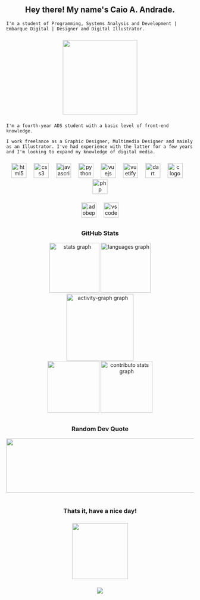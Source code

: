 <h2 align="center">Hey there! My name's Caio A. Andrade.</h2>

    I'm a student of Programming, Systems Analysis and Development | Embarque Digital | Designer and Digital Illustrator.

###

<div align="center">
    <img src="https://64.media.tumblr.com/352a71f30fc032bb23b0e434d3c3c748/tumblr_mniten1Lhs1r3yxp8o1_500.gif" height="200">
</div>

###

    I'm a fourth-year ADS student with a basic level of front-end knowledge. 
    
    I work freelance as a Graphic Designer, Multimedia Designer and mainly as an Illustrator. I've had experience with the latter for a few years and I'm looking to expand my knowledge of digital media.

###

<div align="center">
  <img src="https://cdn.simpleicons.org/html5/E34F26" height="40" alt="html5 logo"  />
  <img width="12" />
  <img src="https://cdn.simpleicons.org/css3/1572B6" height="40" alt="css3 logo"  />
  <img width="12" />
  <img src="https://cdn.simpleicons.org/javascript/F7DF1E" height="40" alt="javascript logo"  />
  <img width="12" />
  <img src="https://cdn.simpleicons.org/python/3776AB" height="40" alt="python logo"  />
  <img width="12" />
  <img src="https://cdn.simpleicons.org/vuedotjs/4FC08D" height="40" alt="vuejs logo"  />
  <img width="12" />
  <img src="https://cdn.simpleicons.org/vuetify/1867C0" height="40" alt="vuetify logo"  />
  <img width="12" />
  <img src="https://cdn.simpleicons.org/dart/0175C2" height="40" alt="dart logo"  />
  <img width="12" />
  <img src="https://cdn.simpleicons.org/c/A8B9CC" height="40" alt="c logo"  />
  <img width="12" />
  <img src="https://cdn.simpleicons.org/php/777BB4" height="40" alt="php logo"  />

###

<div align="center">
  <img src="https://skillicons.dev/icons?i=ps" height="40" alt="adobephotoshop logo"  />
  <img width="12" />
  <img src="https://skillicons.dev/icons?i=vscode" height="40" alt="vscode logo"  />
</div>

##

<div align="center">
  <div>
    <h3>GitHub Stats</h3>
    <img src="https://github-readme-stats.vercel.app/api?username=amareloazedo&theme=tokyonight&hide_border=true&include_all_commits=true&count_private=true" height="134" alt="stats graph"  />
    <img src="https://github-readme-stats.vercel.app/api/top-langs/?username=amareloazedo&theme=tokyonight&hide_border=true&include_all_commits=true&count_private=true&layout=compact&hide_title=true" height="134" alt="languages graph"  />
  </div>
    <img src="https://github-readme-activity-graph.vercel.app/graph?username=amareloazedo&radius=5&theme=tokyo-night&area=true&order=5&hide_border=true&hide_title=true" height="180" alt="activity-graph graph"  />
  <div>
    <img src="https://github-readme-streak-stats.herokuapp.com/?user=amareloazedo&theme=tokyonight&hide_border=true" height="139"/>
      <img src="https://github-contributor-stats.vercel.app/api?username=amareloazedo&limit=5&theme=tokyonight&combine_all_yearly_contributions=true&hide_border=true" height="139" alt="contributo stats graph" />
  </div>
</div>
</div>

##

<div align="center">
  <h3>Random Dev Quote</h3>
  <img src="https://quotes-github-readme.vercel.app/api?type=horizontal&theme=tokyonight" width="550" height="145" alt="">
</div>

#
###

<div align="center">
  <h3>Thats it, have a nice day!</h3>
</div>

###

<div align="center">
  <img align="center" src="https://i0.wp.com/desculpenaoouvi.com.br/wp-content/uploads/bmo.gif?resize=720%2C363&ssl=1" height="150" />
</div>

###

<div align="center">
  <img align="center" src="https://visitcount.itsvg.in/api?id=amareloazedo&icon=5&color=12" />
</div>
